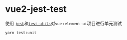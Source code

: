 # vue2-jest-test

使用 [`jest`](https://jestjs.io)和[`test-utils`](https://v1.test-utils.vuejs.org/zh/)对`vue`+`element-ui`项目进行单元测试


``` sh
yarn test:unit
```